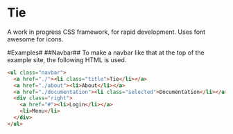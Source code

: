Tie
===
A work in progress CSS framework, for rapid development. Uses font awesome for icons.

#Examples#
##Navbar##
To make a navbar like that at the top of the example site, the following HTML is used.
```html
<ul class="navbar">
  <a href="./"><li class="title">Tie</li></a>
  <a href="./about"><li>About</li></a>
  <a href="./documentation"><li class="selected">Documentation</li></a>
  <div class="right">
    <a href="#"><li>Login</li></a>
    <li>Menu</li> 
  </div>
</ul>
```
